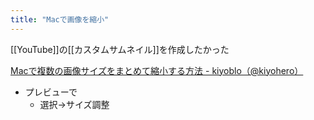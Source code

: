 ```yaml
---
title: "Macで画像を縮小"
---
```


[[YouTube]]の[[カスタムサムネイル]]を作成したかった

[Macで複数の画像サイズをまとめて縮小する方法 - kiyoblo（@kiyohero）](http://kiyohero.hateblo.jp/entry/2013/02/13/223132)
- プレビューで
    - 選択→サイズ調整
